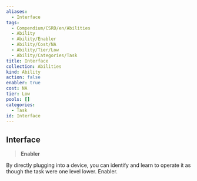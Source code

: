 ```yaml
---
aliases:
  - Interface
tags:
  - Compendium/CSRD/en/Abilities
  - Ability
  - Ability/Enabler
  - Ability/Cost/NA
  - Ability/Tier/Low
  - Ability/Categories/Task
title: Interface
collection: Abilities
kind: Ability
action: false
enabler: true
cost: NA
tier: Low
pools: []
categories:
  - Task
id: Interface
---
```

## Interface    
>**Enabler**  
    
By directly plugging into a device, you can identify and learn to operate it as though the task were one level lower. Enabler.
